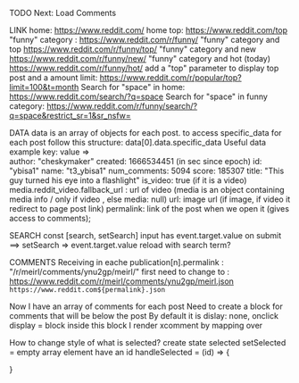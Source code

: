 
  TODO Next:
  Load Comments


LINK 
home: https://www.reddit.com/
home top: https://www.reddit.com/top
"funny" category : https://www.reddit.com/r/funny/
"funny" category and top https://www.reddit.com/r/funny/top/
"funny" category and new https://www.reddit.com/r/funny/new/
"funny" category and hot (today) https://www.reddit.com/r/funny/hot/
add a "top" parameter to display top post and a amount limit: https://www.reddit.com/r/popular/top?limit=100&t=month
Search for "space" in home: https://www.reddit.com/search/?q=space
Search for "space" in funny category: https://www.reddit.com/r/funny/search/?q=space&restrict_sr=1&sr_nsfw=

DATA
data is an array of objects for each post. to access specific_data for each post follow this structure: data[0].data.specific_data
Useful data example key: value =>  
    author: "cheskymaker"
    created: 1666534451 (in sec since epoch) 
    id: "ybisa1"
    name: "t3_ybisa1"
    num_comments: 5094
    score: 185307
    title: "This guy turned his eye into a flashlight"
    is_video: true (if it is a video)
    media.reddit_video.fallback_url : url of video
        (media is an object containing media info / only if video , else media: null) 
    url: image url (if image, if video it redirect to page post link)
    permalink: link of the post when we open it (gives access to comments);

SEARCH
const [search, setSearch]
input has event.target.value
on submit ==> setSearch => event.target.value
reload with search term?

COMMENTS
Receiving in eache publication[n].permalink : "/r/meirl/comments/ynu2gp/meirl/"
first need to change to : https://www.reddit.com/r/meirl/comments/ynu2gp/meirl.json
`https://www.reddit.com${permalink}.json`

Now I have an array of comments for each post
Need to create a block for comments that will be below the post
By default it is dislay: none, onclick display = block
inside this block I render xcomment by mapping over 

How to change style of what is selected?
create state selected setSelected = empty array
element have an id
handleSelected = (id) => {
  
}